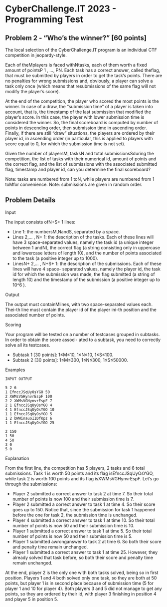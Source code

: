 # CyberChallenge.IT 2023 - Programming Test

## Problem 2 - “Who’s the winner?” [60 points]

The local selection of the CyberChallenge.IT program is an individual CTF competition in jeopardy-style.

Each of theMplayers is faced withNtasks, each of them worth a fixed amount of pointsP 1 , ..., PN. Each
task has a correct answer, called theflag, that must be submitted by players in order to get the task’s points.
There are no penalties for wrong submissions and, obviously, a player can solve a task only once (which means
that resubmissions of the same flag will not modify the player’s score).

At the end of the competition, the player who scored the most points is the winner. In case of a draw, the
“submission time” of a player is taken into account, that is, the timestamp of the last submission that modified
the player’s score. In this case, the player with lower submission time is considered the winner. So, the final
scoreboard is computed by number of points in descending order, then submission time in ascending order.
Finally, if there are still “draw” situations, the players are ordered by their player id, in ascending order (in
particular, this is applied to players with score equal to 0, for which the submission time is not set).

Given the number of playersM, tasksN and total submissionsSduring the competition, the list of tasks
with their numerical id, amount of points and the correct flag, and the list of submissions with the associated
submitted flag, timestamp and player id, can you determine the final scoreboard?

Note: tasks are numbered from 1 toN, while players are numbered from 1 toMfor convenience.
Note: submissions are given in random order.

## Problem Details

Input

The input consists ofN+S+ 1 lines:

- Line 1: the numbersM,NandS, separated by a space.
- Lines 2,... , N+ 1: the description of the tasks. Each of these lines will have 3 space-separated values,
    namely the task id (a unique integer between 1 andN), the correct flag (a string consisting only in
    uppercase and lowercase letters of length 10), and the number of points associated to the task (a positive
    integer up to 1000).
- LinesN+ 2,... , N+S+ 1: the description of the submissions. Each of these lines will have 4 space-
    separated values, namely the player id, the task id for which the submission was made, the flag submitted
    (a string of length 10) and the timestamp of the submission (a positive integer up to 10^6 ).

Output

The output must containMlines, with two space-separated values each. Thei-th line must contain the player
id of the player ini-th position and the associated number of points.

Scoring

Your program will be tested on a number of testcases grouped in subtasks. In order to obtain the score associ-
ated to a subtask, you need to correctly solve all its testcases.

- Subtask 1 [30 points]: 1≤M≤10, 1≤N≤10, 1≤S≤100.
- Subtask 2 [30 points]: 1≤M≤300, 1≤N≤300, 1≤S≤50000.


Examples

```
INPUT OUTPUT
```
```
5 2 6
1 EfnccJSqUyOsYGO 50
2 XWMsVGHynvrEspF 100
2 2 XWMsVGHynvrEspF 7
2 1 EfnccJSqUyOsYGO 4
4 1 EfnccJSqUyOsYGO 10
1 1 EfnccJSqUyOsYGO 5
1 2 bWWinauoIIDfKpz 6
1 1 EfnccJSqUyOsYGO 25
```
```
2 150
1 50
4 50
3 0
5 0
```
Explanation

From the first line, the competition has 5 players, 2 tasks and 6 total submissions. Task 1 is worth 50 points
and its flag isEfnccJSqUyOsYGO, while task 2 is worth 100 points and its flag isXWMsVGHynvrEspF. Let’s go
through the submissions:

- Player 2 submitted a correct answer to task 2 at time 7. So their total number of points is now 100 and
    their submission time is 7.
- Player 2 submitted a correct answer to task 1 at time 4. So their score goes up to 150. Notice that, since
    the submission for task 1 happened before the one for task 2, the submission time is unchanged.
- Player 4 submitted a correct answer to task 1 at time 10. So their total number of points is now 50 and
    their submission time is 10.
- Player 1 submitted a correct answer to task 1 at time 5. So their total number of points is now 50 and
    their submission time is 5.
- Player 1 submitted awronganswer to task 2 at time 6. So both their score and penalty time remain
    unchanged.
- Player 1 submitted a correct answer to task 1 at time 25. However, they already solved that task before,
    so both their score and penalty time remain unchanged.

At the end, player 2 is the only one with both tasks solved, being so in first position. Players 1 and 4 both
solved only one task, so they are both at 50 points, but player 1 is in second place because of submission time
(5 for player 1 and 10 for player 4). Both players 3 and 5 did not manage to get any points, so they are ordered
by their id, with player 3 finishing in position 4 and player 5 in position 5.


